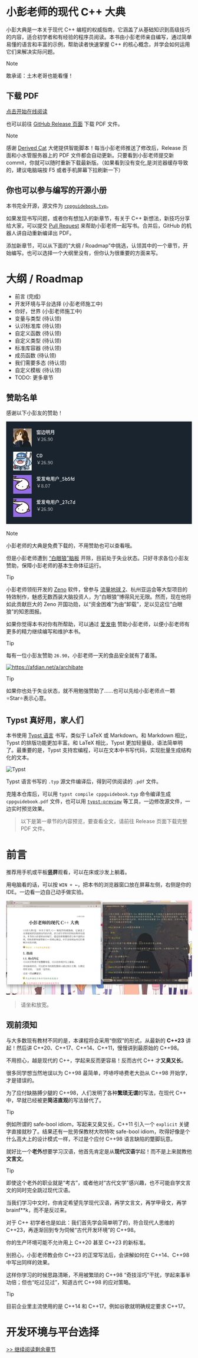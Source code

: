 # 小彭老师的现代 C++ 大典

小彭大典是一本关于现代 C++ 编程的权威指南，它涵盖了从基础知识到高级技巧的内容，适合初学者和有经验的程序员阅读。本书由小彭老师亲自编写，通过简单易懂的语言和丰富的示例，帮助读者快速掌握 C++ 的核心概念，并学会如何运用它们来解决实际问题。

> [!NOTE]
> 敢承诺：土木老哥也能看懂！

## 下载 PDF

[点击开始在线阅读](https://142857.red/files/cppguidebook.pdf)

也可以前往 [GitHub Release 页面](https://github.com/parallel101/cppguidebook/releases) 下载 PDF 文件。

> [!NOTE]
> 感谢 [Derived Cat](https://github.com/hooyuser) 大佬提供智能脚本！每当小彭老师推送了修改后，Release 页面和小水管服务器上的 PDF 文件都会自动更新。只要看到小彭老师提交新 commit，你就可以随时重新下载最新版。（如果看到没有变化,是浏览器缓存导致的，建议电脑端按 F5 或者手机屏幕下拉刷新一下）

## 你也可以参与编写的开源小册

本书完全开源，源文件为 [`cppguidebook.typ`](cppguidebook.typ)。

如果发现书写问题，或者你有想加入的新章节，有关于 C++ 新想法，新技巧分享给大家，可以提交 [Pull Request](https://docs.github.com/en/pull-requests/collaborating-with-pull-requests/proposing-changes-to-your-work-with-pull-requests/creating-a-pull-request) 来帮助小彭老师一起写书。合并后，GitHub 的机器人讲自动重新编译出 PDF。

添加新章节，可以从下面的“大纲 / Roadmap”中挑选，认领其中的一个章节，开始编写。也可以选择一个大纲里没有，但你认为很重要的方面来写。

# 大纲 / Roadmap

- 前言 (完成)
- 开发环境与平台选择 (小彭老师施工中)
- 你好，世界 (小彭老师施工中)
- 变量与类型 (待认领)
- 认识标准库 (待认领)
- 自定义函数 (待认领)
- 自定义类型 (待认领)
- 标准库容器 (待认领)
- 成员函数 (待认领)
- 我们需要多态 (待认领)
- 自定义模板 (待认领)
- TODO: 更多章节

## 赞助名单

感谢以下小彭友的赞助！

[![Thanks list](pic/thanks.png)](https://afdian.net/a/archibate)

> [!NOTE]
> 小彭老师的大典是免费下载的，不用赞助也可以查看哦。

但是小彭老师遭到 [“白眼狼”脑板](https://zjnews.zjol.com.cn/zjnews/hznews/201612/t20161202_2143682.shtml) 开除，目前处于失业状态。只好寻求各位小彭友赞助，保障小彭老师的基本生命体征运行。

> [!TIP]
> 小彭老师领衔开发的 [Zeno](https://github.com/zenustech/zeno) 软件，曾参与 [流量地球 2](https://t.cj.sina.com.cn/articles/view/1738690784/v67a250e0019013tli)、杭州亚运会等大型项目的特效制作，魅惑无数西装大脑投资人，为“白眼狼”博得风光无限。然而，现在他将如此贡献巨大的 Zeno 开国功勋，以“资金困难”为由“卸载”，足以见这位“白眼狼”的知恩图报。

如果你觉得本书对你有所帮助，可以通过 [爱发电](https://afdian.net/a/archibate) 赞助小彭老师，以便小彭老师有更多的精力继续编写和维护本书。

> [!TIP]
> 每有一位小彭友赞助 `26.90`，小彭老师一天的食品安全就有了着落。

<a href="https://afdian.net/a/archibate"><img src="https://142857.red/afdian-qrcode.jpg?y" alt="https://afdian.net/a/archibate" width="400px"/></a>

> [!TIP]
> 如果你也处于失业状态，就不用勉强赞助了……也可以先给小彭老师点一颗⭐Star⭐表示心意。

## Typst 真好用，家人们

本书使用 [Typst 语言](https://github.com/typst/typst) 书写，类似于 LaTeX 或 Markdown。和 Markdown 相比，Typst 的排版功能更加丰富。和 LaTeX 相比，Typst 更加轻量级，语法简单明了。最重要的是，Typst 支持宏编程，可以在文本中书写代码，实现批量生成结构化的文本。

![Typst](https://user-images.githubusercontent.com/17899797/228031796-ced0e452-fcee-4ae9-92da-b9287764ff25.png)

Typst 语言书写的 `.typ` 源文件编译后，得到可供阅读的 `.pdf` 文件。

克隆本仓库后，可以用 `typst compile cppguidebook.typ` 命令编译生成 `cppguidebook.pdf` 文件，也可以用 [`typst-preview`](https://github.com/Enter-tainer/typst-preview`) 等工具，一边修改源文件，一边实时预览效果。

> 以下是第一章节的内容预览，要查看全文，请前往 Release 页面下载完整 PDF 文件。

# 前言

推荐用手机或平板**竖屏**观看，可以在床或沙发上躺着。

用电脑看的话，可以按 `WIN + ←`，把本书的浏览器窗口放在屏幕左侧，右侧是你的 IDE。一边看一边自己动手做实验。

![split view](pic/slide.jpg)

> 请坐和放宽。

## 观前须知

与大多数现有教材不同的是，本课程将会采用“倒叙”的形式，从最新的 **C++23** 讲起！然后讲 C++20、C++17、C++14、C++11，慢慢讲到最原始的 C++98。

不用担心，越是现代的 C++，学起来反而更容易！反而古代 C++ 才**又臭又长**。

很多同学想当然地误以为 C++98 最简单，哼哧哼哧费老大劲从 C++98 开始学，才是错误的。

为了应付缺胳膊少腿的 C++98，人们发明了各种**繁琐无谓**的写法，在现代 C++ 中，早就已经被更**简洁直观**的写法替代了。

> [!TIP]
> 例如所谓的 safe-bool idiom，写起来又臭又长，C++11 引入一个 `explicit` 关键字直接就秒了。结果还有一批劳保教材大吹特吹 safe-bool idiom，吹得好像是个什么高大上的设计模式一样，不过是个应付 C++98 语言缺陷的蹩脚玩意。

就好比一个**老外**想要学习汉语，他首先肯定是从**现代汉语**学起！而不是上来就教他**文言文**。

> [!TIP]
> 即使这个老外的职业就是“考古”，或者他对“古代文学”感兴趣，也不可能自学文言文的同时完全跳过现代汉语。

当我们学习中文时，你肯定希望先学现代汉语，再学文言文，再学甲骨文，再学 brainf\*\*k，而不是反过来。

对于 C++ 初学者也是如此：我们首先学会简单明了的，符合现代人思维的 C++23，再逐渐回到专为伺候“古代开发环境”的 C++98。

你的生产环境可能不允许用上 C++20 甚至 C++23 的新标准。

别担心，小彭老师教会你 C++23 的正常写法后，会讲解如何在 C++14、C++98 中写出同样的效果。

这样你学习的时候思路清晰，不用被繁琐的 C++98 “奇技淫巧”干扰，学起来事半功倍；但也“吃过见过”，知道古代 C++98 的应对策略。

> [!TIP]
> 目前企业里主流使用的是 C++14 和 C++17。例如谷歌就明确规定要求 C++17。

# 开发环境与平台选择

[>> 继续阅读剩余章节](https://142857.red/files/cppguidebook.pdf)
